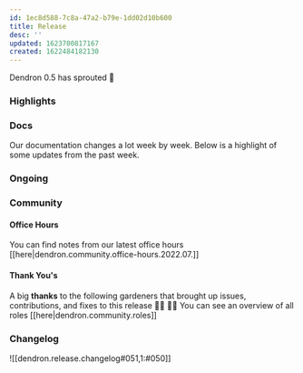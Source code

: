 ```yaml
---
id: 1ec8d588-7c8a-47a2-b79e-1dd02d10b600
title: Release
desc: ''
updated: 1623700817167
created: 1622484182130
---
```



Dendron 0.5 has sprouted  🌱

### Highlights

### Docs

Our documentation changes a lot week by week. Below is a highlight of some updates from the past week.

### Ongoing 
<!-- Discuss ongoing efforts here -->

### Community

#### Office Hours

<!-- TODO: update the link -->
You can find notes from our latest office hours [[here|dendron.community.office-hours.2022.07.]]

#### Thank You's

A big **thanks** to the following gardeners that brought up issues, contributions, and fixes to this release :man_farmer: :woman_farmer: 
You can see an overview of all roles [[here|dendron.community.roles]]

### Changelog
![[dendron.release.changelog#051,1:#050]]